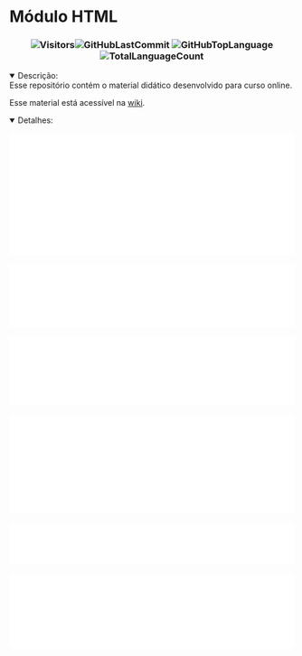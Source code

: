 # Módulo HTML

<div align=center>

### ![Visitors](https://badges.pufler.dev/visits/code-with-von/mod-html?style=for-the-badge&color=f1f6f9&labelColor=212a3e&label=Visitantes)![GitHubLastCommit](https://img.shields.io/github/last-commit/code-with-von/mod-html?color=f1f6f9&label=%C3%9Altima%20Atualiza%C3%A7%C3%A3o&style=for-the-badge&labelColor=212a3e) ![GitHubTopLanguage](https://img.shields.io/github/languages/top/code-with-von/mod-html?color=f1f6f9&label=Linguagem%20mais%20utilizada&style=for-the-badge&labelColor=212a3e) ![TotalLanguageCount](https://img.shields.io/github/languages/count/code-with-von/mod-html?color=f1f6f9&label=Lunguagens%20Usadas&style=for-the-badge&labelColor=212a3e)

</div>

<details open>
<summary>Descrição:</summary>
Esse repositório contém o material didático desenvolvido para curso online.

Esse material está acessível na [wiki](https://github.com/code-with-von/mod-html/wiki).

</details>

<details open>
<summary>Detalhes:</summary>

<div align=center>

![activity](metrics/activity.svg)

![languages](metrics/languages.svg)

![followup](metrics/followup.svg)

![people](metrics/people.svg)

![contributors](metrics/contributors.svg)

![sponsors](metrics/sponsors.svg)

</div>
</details>
